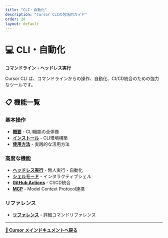 ```yaml
---
title: "CLI・自動化"
description: "Cursor CLIの包括的ガイド"
order: 20
layout: default
---
```


# 💻 CLI・自動化

**コマンドライン・ヘッドレス実行**

Cursor CLI は、コマンドラインからの操作、自動化、CI/CD統合のための強力なツールです。

## 📋 機能一覧

### 基本操作
- **[概要](overview.md)** - CLI機能の全体像
- **[インストール](installation.md)** - CLI環境構築
- **[使用方法](using.md)** - 実践的な活用方法

### 高度な機能
- **[ヘッドレス実行](headless.md)** - 無人実行・自動化
- **[シェルモード](shell-mode.md)** - インタラクティブシェル
- **[GitHub Actions](github-actions.md)** - CI/CD統合
- **[MCP](mcp.md)** - Model Context Protocol連携

### リファレンス
- **[リファレンス](reference/index.md)** - 詳細コマンドリファレンス

---

**[📖 Cursor メインドキュメントへ戻る](../index.md)**
